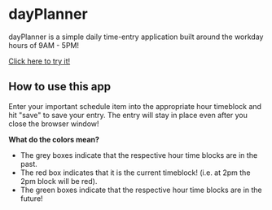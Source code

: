 # dayPlanner
dayPlanner is a simple daily time-entry application built around the workday hours of 9AM - 5PM!

[Click here to try it!](https://cpusillo.github.io/dayPlanner/)

## How to use this app
Enter your important schedule item into the appropriate hour timeblock and hit "save" to save your entry. The entry will stay in place even after you close the browser window!

**What do the colors mean?**
* The grey boxes indicate that the respective hour time blocks are in the past.
* The red box indicates that it is the current timeblock! (i.e. at 2pm the 2pm block will be red).
* The green boxes indicate that the respective hour time blocks are in the future! 
